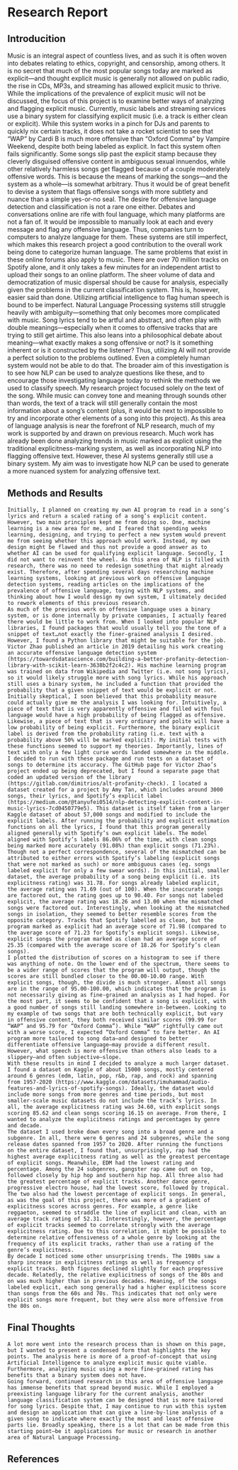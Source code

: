 # Research Report
## Introducition
Music is an integral aspect of countless lives, and as such it is often woven into debates relating to ethics, copyright, and censorship, among others. It is no secret that much of the most popular songs today are marked as explicit—and thought explicit music is generally not allowed on public radio, the rise in CDs, MP3s, and streaming has allowed explicit music to thrive. While the implications of the prevalence of explicit music will not be discussed, the focus of this project is to examine better ways of analyzing and flagging explicit music.
	Currently, music labels and streaming services use a binary system for classifying explicit music (i.e. a track is either clean or explicit). While this system works in a pinch for DJs and parents to quickly nix certain tracks, it does not take a rocket scientist to see that “WAP” by Cardi B is much more offensive than “Oxford Comma” by Vampire Weekend, despite both being labeled as explicit. In fact this system often fails significantly. Some songs slip past the explicit stamp because they cleverly disguised offensive content in ambiguous sexual innuendos, while other relatively harmless songs get flagged because of a couple moderately offensive words. This is because the means of marking the songs—and the system as a whole—is somewhat arbitrary. Thus it would be of great benefit to devise a system that flags offensive songs with more subtlety and nuance than a simple yes-or-no seal.
	The desire for offensive language detection and classification is not a rare one either. Debates and conversations online are rife with foul language, which many platforms are not a fan of. It would be impossible to manually look at each and every message and flag any offensive language. Thus, companies turn to computers to analyze language for them. These systems are still imperfect, which makes this research project a good contribution to the overall work being done to categorize human language. The same problems that exist in these online forums also apply to music. There are over 70 million tracks on Spotify alone, and it only takes a few minutes for an independent artist to upload their songs to an online platform. The sheer volume of data and democratization of music dispersal should be cause for analysis, especially given the problems in the current classification system.
	This is, however, easier said than done. Utilizing artificial intelligence to flag human speech is bound to be imperfect. Natural Language Processing systems still struggle heavily with ambiguity—something that only becomes more complicated with music. Song lyrics tend to be artful and abstract, and often play with double meanings—especially when it comes to offensive tracks that are trying to still get airtime. This also leans into a philosophical debate about meaning—what exactly makes a song offensive or not? Is it something inherent or is it constructed by the listener?
	Thus, utilizing AI will not provide a perfect solution to the problems outlined. Even a completely human system would not be able to do that. The broader aim of this investigation is to see how NLP can be used to analyze questions like these, and to encourage those investigating language today to rethink the methods we used to classify speech.
	My research project focused solely on the text of the song. While music can convey tone and meaning through sounds other than words, the text of a track will still generally contain the most information about a song’s content (plus, it would be next to impossible to try and incorporate other elements of a song into this project). As this area of language analysis is near the forefront of NLP research, much of my work is supported by and drawn on previous research. Much work has already been done analyzing trends in music marked as explicit using the traditional explicitness-marking system, as well as incorporating NLP into flagging offensive text. However, these AI systems generally still use a binary system. My aim was to investigate how NLP can be used to generate a more nuanced system for analyzing offensive text.

## Methods and Results

	Initially, I planned on creating my own AI program to read in a song’s lyrics and return a scaled rating of a song’s explicit content. However, two main principles kept me from doing so. One, machine learning is a new area for me, and I feared that spending weeks learning, designing, and trying to perfect a new system would prevent me from seeing whether this approach would work. Instead, my own design might be flawed and thus not provide a good answer as to whether AI can be used for qualifying explicit language. Secondly, I did not want to reinvent the wheel. As this area of NLP is filled with research, there was no need to redesign something that might already exist. Therefore, after spending several days researching machine learning systems, looking at previous work on offensive language detection systems, reading articles on the implications of the prevalence of offensive language, toying with NLP systems, and thinking about how I would design my own system, I ultimately decided to rework elements of this previous research.
	As much of the previous work on offensive language uses a binary system, or is done internally by private companies, I actually feared there would be little to work from. When I looked into popular NLP libraries, I found packages that would usually tell you the tone of a snippet of text…not exactly the finer-grained analysis I desired. However, I found a Python library that might be suitable for the job. Victor Zhao published an article in 2019 detailing his work creating an accurate offensive language detection system (https://towardsdatascience.com/building-a-better-profanity-detection-library-with-scikit-learn-3638b2f2c4c2). His machine learning program was trained on data from Wikipedia and Twitter (i.e. not song lyrics), so it would likely struggle more with song lyrics. While his approach still uses a binary system, he included a function that provided the probability that a given snippet of text would be explicit or not. Initially skeptical, I soon believed that this probability measure could actually give me the analysis I was looking for. Intuitively, a piece of text that is very apparently offensive and filled with foul language would have a high probability of being flagged as offensive. Likewise, a piece of text that is very ordinary and polite will have a low probability of being explicit. Furthermore, the binary explicit label is derived from the probability rating (i.e. text with a probability above 50% will be marked explicit). My initial tests with these functions seemed to support my theories. Importantly, lines of text with only a few light curse words landed somewhere in the middle.
	I decided to run with these package and run tests on a dataset of songs to determine its accuracy. The GitHub page for Victor Zhao’s project ended up being deprecated, but I found a separate page that coded an updated version of the library (https://gitlab.com/dimitrios/alt-profanity-check). I located a dataset created for a project by Amy Tan, which includes around 3000 songs, their lyrics, and Spotify’s explicit label (https://medium.com/@tanyufei0514/nlp-detecting-explicit-content-in-music-lyrics-7cd0450779e5). This dataset is itself taken from a larger Kaggle dataset of about 57,000 songs and modified to include the explicit labels. After running the probability and explicit estimation functions on all the lyrics, I found that this program generally aligned generally with Spotify’s own explicit labels. The model aligned with Spotify’s labels 86.06% of the time, with clean songs being marked more accurately (91.08%) than explicit songs (71.23%). Though not a perfect correspondence, several of the mismatched can be attributed to either errors with Spotify’s labeling (explicit songs that were not marked as such) or more ambiguous cases (eg. songs labeled explicit for only a few swear words). In this initial, smaller dataset, the average probability of a song being explicit (i.e. its explicitness rating) was 31.78. For songs already labeled explicit, the average rating was 71.69 (out of 100). When the inaccurate songs are factored out, the rating goes up to 90.40. For songs not labeled explicit, the average rating was 18.26 and 13.00 when the mismatched songs were factored out. Interestingly, when looking at the mismatched songs in isolation, they seemed to better resemble scores from the opposite category. Tracks that Spotify labelled as clean, but the program marked as explicit had an average score of 71.98 (compared to the average score of 71.23 for Spotify’s explicit songs). Likewise, explicit songs the program marked as clean had an average score of 25.35 (compared with the average score of 18.26 for Spotify’s clean songs).
	I plotted the distribution of scores on a histogram to see if there was anything of note. On the lower end of the spectrum, there seems to be a wider range of scores that the program will output, though the scores are still bundled closer to the 00.00-10.00 range. With explicit songs, though, the divide is much stronger. Almost all songs are in the range of 95.00-100.00, which indicates that the program is not necessarily giving as fine-grained an analysis as I had hoped. For the most part, it seems to be confident that a song is explicit, with a good number of songs still landing somewhere in-between. Looking to my example of two songs that are both technically explicit, but vary in offensive content, they both received similar scores (99.99 for “WAP” and 95.79 for “Oxford Comma”). While “WAP” rightfully came out with a worse score, I expected “Oxford Comma” to fare better. An AI program more tailored to song data—and designed to better differentiate offensive language—may provide a different result. However, what speech is more offensive than others also leads to a slippery—and often subjective—slope.
	With these results in mind I decided to analyze a much larger dataset. I found a dataset on Kaggle of about 15000 songs, mostly centered around 6 genres (edm, latin, pop, r&b, rap, and rock) and spanning from 1957-2020 (https://www.kaggle.com/datasets/imuhammad/audio-features-and-lyrics-of-spotify-songs). Ideally, the dataset would include more songs from more genres and time periods, but most smaller-scale music datasets do not include the track’s lyrics. In all, the average explicitness rating was 34.60, with explicit songs scoring 85.62 and clean songs scoring 16.15 on average. From there, I wanted to analyze the explicitness ratings and percentages by genre and decade.
	The dataset I used broke down every song into a broad genre and a subgenre. In all, there were 6 genres and 24 subgenres, while the song release dates spanned from 1957 to 2020. After running the functions on the entire dataset, I found that, unsurprisingly, rap had the highest average explicitness rating as well as the greatest percentage of explicit songs. Meanwhile, EDM had the lowest rating and percentage. Among the 24 subgenres, gangster rap came out on top, followed closely by hip hop and southern hip hop. All three also had the greatest percentage of explicit tracks. Another dance genre, progressive electro house, had the lowest score, followed by tropical. The two also had the lowest percentage of explicit songs. In general, as was the goal of this project, there was more of a gradient of explicitness scores across genres. For example, a genre like reggaeton, seemed to straddle the line of explicit and clean, with an average track rating of 52.31. Interestingly, however, the percentage of explicit tracks seemed to correlate strongly with the average explicitness rating. Due to this correlation, it might be possible to determine relative offensiveness of a whole genre by looking at the frequency of its explicit tracks, rather than use a rating of the genre’s explicitness.
	By decade I noticed some other unsurprising trends. The 1980s saw a sharp increase in explicitness ratings as well as frequency of explicit tracks. Both figures declined slightly for each progressive decade. Relatedly, the relative explicitness of songs of the 80s and on was much higher than in previous decades. Meaning, of the songs labeled explicit, each song generally had a higher explicitness score than songs from the 60s and 70s. This indicates that not only were explicit songs more frequent, but they were also more offensive from the 80s on.

## Final Thoughts
	A lot more went into the research process than is shown on this page, but I wanted to present a condensed form that highlights the key points. The analysis here is more of a proof-of-concept that using Artificial Intelligence to analyze explicit music quite viable. Furthermore, analyzing music using a more fine-grained rating has benefits that a binary system does not have.
	Going forward, continued research in this area of offensive language has immense benefits that spread beyond music. While I employed a preexisting language library for the current analysis, another language classification system can be designed that is more tailored for song lyrics. Despite that, I may continue to run with this system and design an application that can give a line-by-line analysis of a given song to indicate where exactly the most and least offensive parts lie. Broadly speaking, there is a lot that can be made from this starting point—be it applications for music or research in another area of Natural Language Processing.

## References
